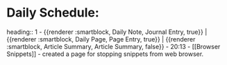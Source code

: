 # Daily Schedule:
heading:: 1
	- {{renderer :smartblock, Daily Note, Journal Entry, true}} | {{renderer :smartblock, Daily Page, Page Entry, true}} | {{renderer :smartblock, Article Summary, Article Summary, false}}
	- 20:13
		- [[Browser Snippets]]
			- created a page for stopping snippets from web browser.